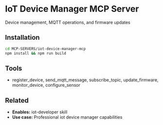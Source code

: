 # IoT Device Manager MCP Server

Device management, MQTT operations, and firmware updates

## Installation

```bash
cd MCP-SERVERS/iot-device-manager-mcp
npm install && npm run build
```

## Tools

- register_device, send_mqtt_message, subscribe_topic, update_firmware, monitor_device, configure_sensor

## Related

- **Enables:** iot-developer skill
- **Use case:** Professional iot device manager capabilities
